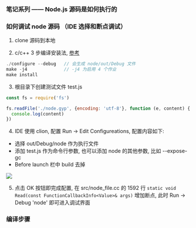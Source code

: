 ### 笔记系列 —— Node.js 源码是如何执行的

### 如何调试 node 源码 （IDE 选择和断点调试）

1. clone 源码到本地

2. c/c++ 3 步编译安装法, [参考](https://my.oschina.net/surjur/blog/349464)

```c
./configure --debug   // 会生成 node/out/Debug 文件
make -j4              // -j4 为启用 4 个作业
make install
```

3. 根目录下创建测试文件 test.js

```js
const fs = require('fs')

fs.readFile('./node.gyp', {encoding: 'utf-8'}, function (e, content) {
  console.log(content)
})
```

4. IDE 使用 clion, 配置 Run -> Edit Configureations, 配置内容如下:

* 选择 out/Debug/node 作为执行文件
* 添加 test.js 作为命令行参数, 也可以添加 node 的其他参数, 比如 --expose-gc
* Before launch 栏中 build 去掉

![](http://with.muyunyun.cn/747aa17d5be5e261b7a580c10880365f.jpg-400)

5. 点击 OK 按钮即完成配置, 在 src/node_file.cc 的 1592 行 `static void Read(const FunctionCallbackInfo<Value>& args)` 增加断点, 此时 Run -> Debug 'node' 即可进入调试界面

### 编译步骤

